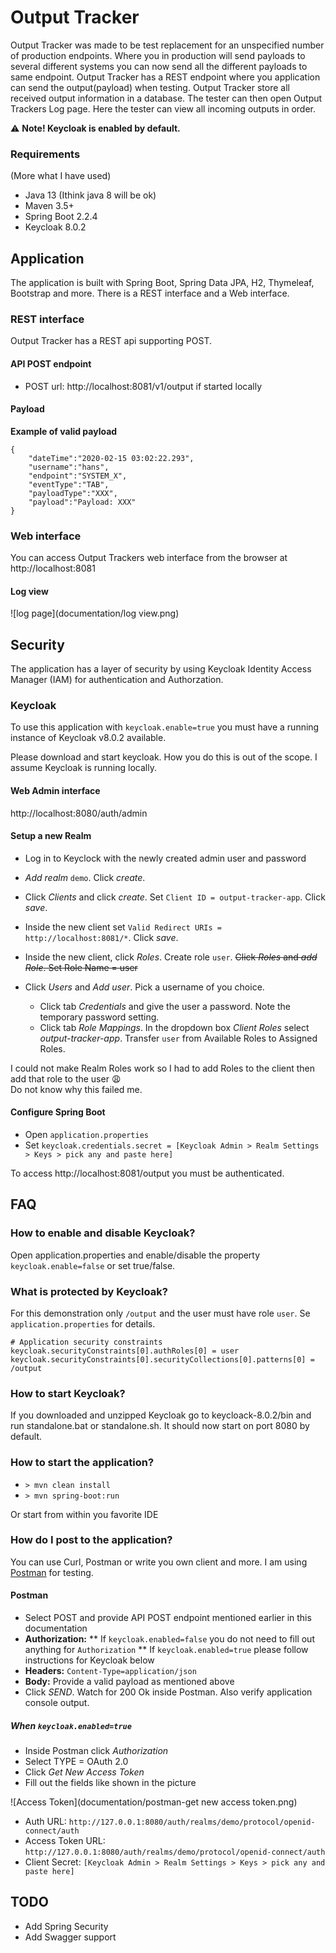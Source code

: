 # Output Tracker
Output Tracker was made to be test replacement for an unspecified number of production endpoints. Where you in 
production will send payloads to several different systems you can now send all the different payloads to same 
endpoint. Output Tracker has a REST endpoint where you application can send the output(payload) when testing. 
Output Tracker store all received output information in a database. The tester can then open Output Trackers 
Log page. Here the tester can view all incoming outputs in order. 

:warning: **Note! Keycloak is enabled by default.**

### Requirements
(More what I have used)
* Java 13 (Ithink java 8 will be ok)
* Maven 3.5+
* Spring Boot 2.2.4
* Keycloak 8.0.2

## Application
The application is built with Spring Boot, Spring Data JPA, H2, Thymeleaf, Bootstrap and more.
There is a REST interface and a Web interface.

### REST interface
Output Tracker has a REST api supporting POST. 

#### API POST endpoint
* POST url: http://localhost:8081/v1/output if started locally

#### Payload
**Example of valid payload**
```
{
	"dateTime":"2020-02-15 03:02:22.293",
	"username":"hans",
	"endpoint":"SYSTEM_X",
	"eventType":"TAB",
	"payloadType":"XXX",
	"payload":"Payload: XXX"
}
```
 
### Web interface
You can access Output Trackers web interface from the browser at http://localhost:8081
  
#### Log view
![log page](documentation/log view.png)
 
## Security
The application has a layer of security by using Keycloak Identity Access Manager (IAM) for authentication and 
Authorzation.

### Keycloak
To use this application with `keycloak.enable=true` you must have a running instance of Keycloak v8.0.2 available.

Please download and start keycloak. 
How you do this is out of the scope. I assume Keycloak is running locally.
  
#### Web Admin interface
http://localhost:8080/auth/admin

#### Setup a new Realm
* Log in to Keyclock with the newly created admin user and password
* _Add realm_ `demo`. Click _create_. 
* Click _Clients_ and click _create_. Set `Client ID = output-tracker-app`. Click _save_. 
* Inside the new client set `Valid Redirect URIs = http://localhost:8081/*`. Click _save_.
* Inside the new client, click _Roles_. Create role ```user```. ~~Click _Roles_ and _add Role_. Set Role Name = user~~

* Click _Users_ and _Add user_. Pick a username of you choice.
  * Click tab _Credentials_ and give the user a password. Note the temporary password setting.
  * Click tab _Role Mappings_. In the dropdown box _Client Roles_ select _output-tracker-app_. Transfer `user` from Available Roles to Assigned Roles.

I could not make Realm Roles work so I had to add Roles to the client then add that role to the user :weary: \
Do not know why this failed me.

#### Configure Spring Boot 
* Open `application.properties`
* Set `keycloak.credentials.secret = [Keycloak Admin > Realm Settings > Keys > pick any and paste here]`

To access http://localhost:8081/output you must be authenticated.
 
 
## FAQ

### How to enable and disable Keycloak?
Open application.properties and enable/disable the property `keycloak.enable=false` or set true/false.

### What is protected by Keycloak?
For this demonstration only `/output` and the user must have role `user`.
Se `application.properties` for details. 
```
# Application security constraints
keycloak.securityConstraints[0].authRoles[0] = user
keycloak.securityConstraints[0].securityCollections[0].patterns[0] = /output
```
### How to start Keycloak?
If you downloaded and unzipped Keycloak go to keycloack-8.0.2/bin and run standalone.bat or standalone.sh.
It should now start on port 8080 by default.

### How to start the application?
* `> mvn clean install`
* `> mvn spring-boot:run`

Or start from within you favorite IDE

### How do I post to the application?
You can use Curl, Postman or write you own client and more. 
I am using [Postman](https://www.postman.com/downloads/) for testing.

#### Postman
* Select POST and provide API POST endpoint mentioned earlier in this documentation
* **Authorization:** 
** If `keycloak.enabled=false` you do not need to fill out anything for `Authorization`
** If `keycloak.enabled=true` please follow instructions for Keycloak below
* **Headers:** `Content-Type=application/json`
* **Body:** Provide a valid payload as mentioned above
* Click _SEND_. Watch for 200 Ok inside Postman. Also verify application console output.

##### When `keycloak.enabled=true`
* Inside Postman click _Authorization_
* Select TYPE = OAuth 2.0
* Click _Get New Access Token_
* Fill out the fields like shown in the picture

![Access Token](documentation/postman-get new access token.png)
* Auth URL: `http://127.0.0.1:8080/auth/realms/demo/protocol/openid-connect/auth`
* Access Token URL: `http://127.0.0.1:8080/auth/realms/demo/protocol/openid-connect/auth`
* Client Secret: `[Keycloak Admin > Realm Settings > Keys > pick any and paste here]`

## TODO
* Add Spring Security
* Add Swagger support

